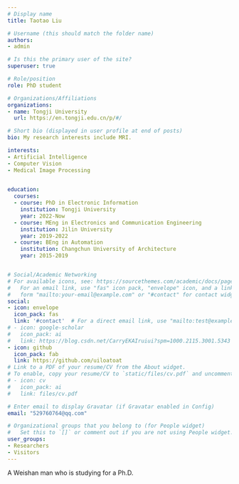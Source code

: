 ```yaml
---
# Display name
title: Taotao Liu

# Username (this should match the folder name)
authors:
- admin

# Is this the primary user of the site?
superuser: true

# Role/position
role: PhD student

# Organizations/Affiliations
organizations:
- name: Tongji University
  url: https://en.tongji.edu.cn/p/#/

# Short bio (displayed in user profile at end of posts)
bio: My research interests include MRI.

interests:
- Artificial Intelligence
- Computer Vision
- Medical Image Processing
  

education:
  courses:
  - course: PhD in Electronic Information
    institution: Tongji University
    year: 2022-Now
  - course: MEng in Electronics and Communication Engineering
    institution: Jilin University
    year: 2019-2022
  - course: BEng in Automation
    institution: Changchun University of Architecture
    year: 2015-2019


# Social/Academic Networking
# For available icons, see: https://sourcethemes.com/academic/docs/page-builder/#icons
#   For an email link, use "fas" icon pack, "envelope" icon, and a link in the
#   form "mailto:your-email@example.com" or "#contact" for contact widget.
social:
- icon: envelope
  icon_pack: fas
  link: '#contact'  # For a direct email link, use "mailto:test@example.org".
# - icon: google-scholar
#   icon_pack: ai
#   link: https://blog.csdn.net/CarryEKAIruiui?spm=1000.2115.3001.5343
- icon: github
  icon_pack: fab
  link: https://github.com/uiloatoat
# Link to a PDF of your resume/CV from the About widget.
# To enable, copy your resume/CV to `static/files/cv.pdf` and uncomment the lines below.
# - icon: cv
#   icon_pack: ai
#   link: files/cv.pdf

# Enter email to display Gravatar (if Gravatar enabled in Config)
email: "529760764@qq.com"

# Organizational groups that you belong to (for People widget)
#   Set this to `[]` or comment out if you are not using People widget.
user_groups:
- Researchers
- Visitors
---
```

A Weishan man who is studying for a Ph.D.

